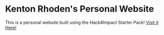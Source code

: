 # Kenton Rhoden's Personal Website

This is a personal website built using the Hack4Impact Starter Pack!
[Visit it Here!](https://Kenton227.github.io)
